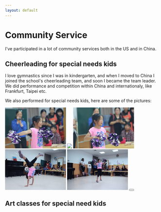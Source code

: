 ```yaml
---
layout: default
---
```


# Community Service
  I've participated in a lot of community services both in the US and in China.

## Cheerleading for special needs kids

I love gymnastics since I was in kindergarten, and when I moved to China I joined the school's cheerleading team, and soon I became the team leader. We did performance and competition within China and internationaly, like Frankfurt, Taipei etc. 

We also performed for special needs kids, here are some of the pictures:  
<div class="expendable-container" init-height=100>
    <img src="/images/community_service1.jpeg" width="200">
    <img src="/images/community_service2.jpeg" width="200">
    <img src="/images/community_service3.jpeg" width="200">
    <img src="/images/community_service4.jpeg" width="200">
    <img src="/images/community_service5.jpeg" width="200">
    <button class="expender"/>
</div>

## Art classes for special need kids


